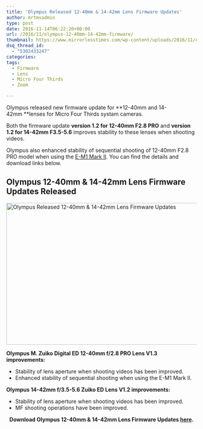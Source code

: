 ```yaml
---
title: 'Olympus Released 12-40mm & 14-42mm Lens Firmware Updates'
author: mrtmsadmin
type: post
date: 2016-11-14T06:22:20+00:00
url: /2016/11/olympus-12-40mm-14-42mm-firmware/
thumbnail: https://www.mirrorlesstimes.com/wp-content/uploads/2016/11/olympus-12-40mm-14-42mm-lens-firmwares.jpg
dsq_thread_id:
  - "5302433247"
categories:
tags:
  - Firmware
  - Lens
  - Micro Four Thirds
  - Zoom

---
```

Olympus released new firmware update for **12-40mm and 14-42mm **lenses for Micro Four Thirds systam cameras.

Both the firmware update **version 1.2 for 12-40mm F2.8 PRO** and **version 1.2 for 14-42mm F3.5-5.6** improves stability to these lenses when shooting videos.

Olympus also enhanced stability of sequential shooting of 12-40mm F2.8 PRO model when using the [E-M1 Mark II][1]. You can find the details and download links below.<!--more-->

## Olympus 12-40mm & 14-42mm Lens Firmware Updates Released

[<img class="aligncenter wp-image-725 size-full" title="Olympus Released 12-40mm & 14-42mm Lens Firmware Updates" src="https://i1.wp.com/www.mirrorlesstimes.com/wp-content/uploads/2016/11/olympus-12-40mm-14-42mm-lens-firmwares.jpg?resize=600%2C375&#038;ssl=1" alt="Olympus Released 12-40mm & 14-42mm Lens Firmware Updates" width="600" height="375" srcset="https://i1.wp.com/www.mirrorlesstimes.com/wp-content/uploads/2016/11/olympus-12-40mm-14-42mm-lens-firmwares.jpg?w=950&ssl=1 950w, https://i1.wp.com/www.mirrorlesstimes.com/wp-content/uploads/2016/11/olympus-12-40mm-14-42mm-lens-firmwares.jpg?resize=300%2C188&ssl=1 300w, https://i1.wp.com/www.mirrorlesstimes.com/wp-content/uploads/2016/11/olympus-12-40mm-14-42mm-lens-firmwares.jpg?resize=768%2C480&ssl=1 768w" sizes="(max-width: 600px) 100vw, 600px" data-recalc-dims="1" />][2]

**Olympus M. Zuiko Digital ED 12-40mm f/2.8 PRO Lens V1.3 improvements:**

  * Stability of lens aperture when shooting videos has been improved.
  * Enhanced stability of sequential shooting when using the E-M1 Mark II.

**Olympus 14-42mm f/3.5-5.6 Zuiko ED Lens V1.2 improvements:**

  * Stability of lens aperture when shooting videos has been improved.
  * MF shooting operations have been improved.

<p style="text-align: center;">
  <strong>Download Olympus 12-40mm & 14-42mm Lens Firmware Updates <a href="http://www.olympus.co.jp/en/support/imsg/digicamera/download/software/firm/e1/" target="_blank" rel="nofollow external">here</a>.</strong>
</p>

 [1]: https://www.mirrorlesstimes.com/2016/11/first-olympus-e-m1ii-hands-previews/
 [2]: https://i1.wp.com/www.mirrorlesstimes.com/wp-content/uploads/2016/11/olympus-12-40mm-14-42mm-lens-firmwares.jpg?ssl=1